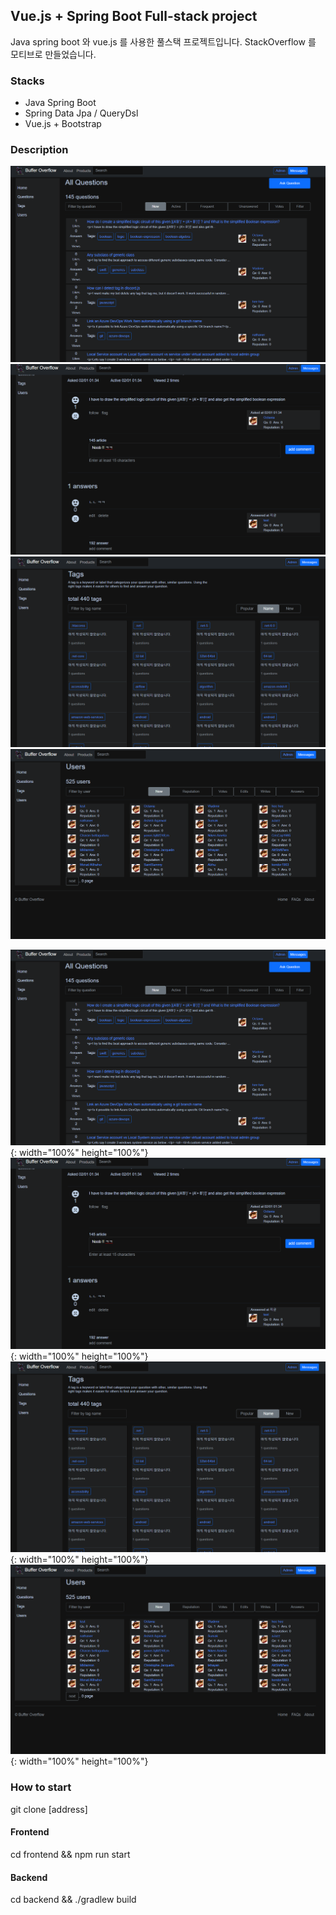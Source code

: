 ## Vue.js + Spring Boot Full-stack project
Java spring boot 와 vue.js 를 사용한 풀스택 프로젝트입니다. StackOverflow 를 모티브로 만들었습니다.

### Stacks
- Java Spring Boot
- Spring Data Jpa / QueryDsl
- Vue.js + Bootstrap

### Description
![ex_screenshot](./backend/src/main/resources/pictures/1.png)
![ex_screenshot](./backend/src/main/resources/pictures/2.png)
![ex_screenshot](./backend/src/main/resources/pictures/3.png)
![ex_screenshot](./backend/src/main/resources/pictures/4.png)

![title](./backend/src/main/resources/pictures/1.png){: width="100%" height="100%"}
![title](./backend/src/main/resources/pictures/2.png){: width="100%" height="100%"}
![title](./backend/src/main/resources/pictures/3.png){: width="100%" height="100%"}
![title](./backend/src/main/resources/pictures/4.png){: width="100%" height="100%"}
### How to start
git clone [address]
#### Frontend
cd frontend && npm run start
#### Backend
cd backend && ./gradlew build

